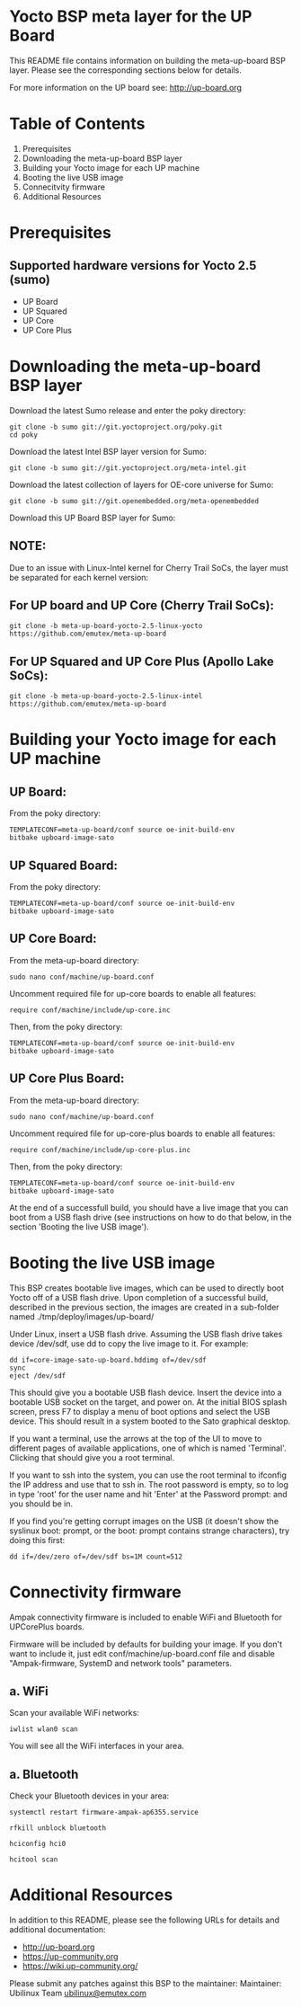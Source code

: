 Yocto BSP meta layer for the UP Board
======================================

This README file contains information on building the meta-up-board BSP
layer.  Please see the corresponding sections below for details.

For more information on the UP board see:
http://up-board.org

Table of Contents
=================

1. Prerequisites
2. Downloading the meta-up-board BSP layer
3. Building your Yocto image for each UP machine
4. Booting the live USB image
5. Connecitvity firmware
7. Additional Resources


Prerequisites
================

Supported hardware versions for Yocto 2.5 (sumo)
------------------------------------------------
* UP Board
* UP Squared
* UP Core
* UP Core Plus

Downloading the meta-up-board BSP layer
========================================

Download the latest Sumo release and enter the poky directory:
```
git clone -b sumo git://git.yoctoproject.org/poky.git
cd poky
```
Download the latest Intel BSP layer version for Sumo:

```
git clone -b sumo git://git.yoctoproject.org/meta-intel.git
```

Download the latest collection of layers for OE-core universe for Sumo:
```
git clone -b sumo git://git.openembedded.org/meta-openembedded 
```

Download this UP Board BSP layer for Sumo:

NOTE:
-----
Due to an issue with Linux-Intel kernel for Cherry Trail SoCs,
the layer must be separated for each kernel version:

For UP board and UP Core (Cherry Trail SoCs):
---------------------------------------------

```
git clone -b meta-up-board-yocto-2.5-linux-yocto https://github.com/emutex/meta-up-board
```

For UP Squared and UP Core Plus (Apollo Lake SoCs):
---------------------------------------------------

```
git clone -b meta-up-board-yocto-2.5-linux-intel https://github.com/emutex/meta-up-board
```

Building your Yocto image for each UP machine
=============================================

UP Board:
---------
From the poky directory:

```
TEMPLATECONF=meta-up-board/conf source oe-init-build-env
bitbake upboard-image-sato
```

UP Squared Board:
-----------------
From the poky directory:

```
TEMPLATECONF=meta-up-board/conf source oe-init-build-env
bitbake upboard-image-sato
```

UP Core Board:
--------------
From the meta-up-board directory:
```
sudo nano conf/machine/up-board.conf
```
Uncomment required file for up-core boards to enable all features:
```
require conf/machine/include/up-core.inc
```

Then, from the poky directory:

```
TEMPLATECONF=meta-up-board/conf source oe-init-build-env
bitbake upboard-image-sato
```

UP Core  Plus Board:
--------------------
From the meta-up-board directory:
```
sudo nano conf/machine/up-board.conf
```
Uncomment required file for up-core-plus boards to enable all features:
```
require conf/machine/include/up-core-plus.inc
```

Then, from the poky directory:

```
TEMPLATECONF=meta-up-board/conf source oe-init-build-env
bitbake upboard-image-sato
```

At the end of a successfull build, you should have a live image that
you can boot from a USB flash drive (see instructions on how to do
that below, in the section 'Booting the live USB image').


Booting the live USB image
==============================

This BSP creates bootable live images, which can be used to directly
boot Yocto off of a USB flash drive.  Upon completion of a successful
build, described in the previous section, the images are created in
a sub-folder named ./tmp/deploy/images/up-board/

Under Linux, insert a USB flash drive.  Assuming the USB flash drive
takes device /dev/sdf, use dd to copy the live image to it.  For
example:

```
dd if=core-image-sato-up-board.hddimg of=/dev/sdf
sync
eject /dev/sdf
```

This should give you a bootable USB flash device.  Insert the device
into a bootable USB socket on the target, and power on.  At the
initial BIOS splash screen, press F7 to display a menu of boot options
and select the USB device.  This should result in a system booted to
the Sato graphical desktop.

If you want a terminal, use the arrows at the top of the UI to move to
different pages of available applications, one of which is named
'Terminal'.  Clicking that should give you a root terminal.

If you want to ssh into the system, you can use the root terminal to
ifconfig the IP address and use that to ssh in.  The root password is
empty, so to log in type 'root' for the user name and hit 'Enter' at
the Password prompt: and you should be in.

If you find you're getting corrupt images on the USB (it doesn't show
the syslinux boot: prompt, or the boot: prompt contains strange
characters), try doing this first:

```
dd if=/dev/zero of=/dev/sdf bs=1M count=512
```

Connectivity firmware
======================
Ampak connectivity firmware is included to enable WiFi and Bluetooth
for UPCorePlus boards.

Firmware will be included by defaults for building your image. If you
don't want to include it, just edit conf/machine/up-board.conf file
and disable "Ampak-firmware, SystemD and network tools" parameters.

a. WiFi
--------
Scan your available WiFi networks:

```
iwlist wlan0 scan
```
You will see all the WiFi interfaces in your area.

a. Bluetooth
-------------
Check your Bluetooth devices in your area:

```
systemctl restart firmware-ampak-ap6355.service

rfkill unblock bluetooth

hciconfig hci0

hcitool scan
```

Additional Resources
=======================
In addition to this README, please see the following URLs for details
and additional documentation:

* http://up-board.org
* https://up-community.org
* https://wiki.up-community.org/

Please submit any patches against this BSP to the maintainer:
Maintainer: Ubilinux Team <ubilinux@emutex.com>
